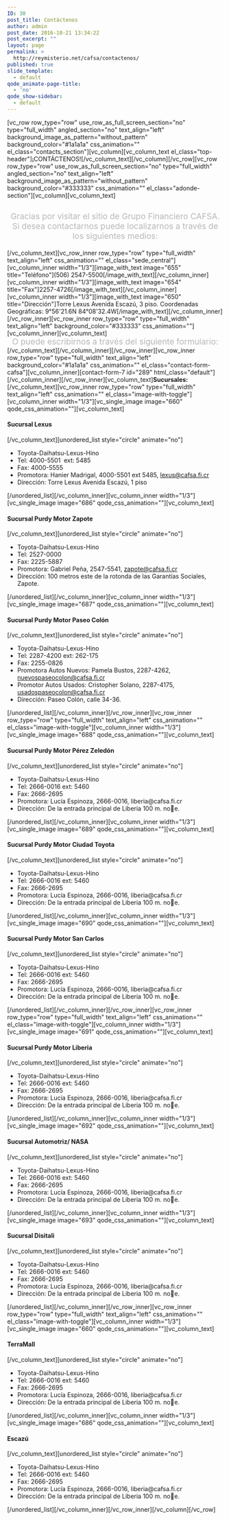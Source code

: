 ```yaml
---
ID: 30
post_title: Contáctenos
author: admin
post_date: 2016-10-21 13:34:22
post_excerpt: ""
layout: page
permalink: >
  http://reymisterio.net/cafsa/contactenos/
published: true
slide_template:
  - default
qode_animate-page-title:
  - 'no'
qode_show-sidebar:
  - default
---
```

[vc_row row_type="row" use_row_as_full_screen_section="no" type="full_width" angled_section="no" text_align="left" background_image_as_pattern="without_pattern" background_color="#1a1a1a" css_animation="" el_class="contacts_section"][vc_column][vc_column_text el_class="top-header"]<span class="require">¡CONTÁCTENOS!</span>[/vc_column_text][/vc_column][/vc_row][vc_row row_type="row" use_row_as_full_screen_section="no" type="full_width" angled_section="no" text_align="left" background_image_as_pattern="without_pattern" background_color="#333333" css_animation="" el_class="adonde-section"][vc_column][vc_column_text]
<p style="text-align: center; font-size: 19px; padding-top: 10px; color: #b8b8b8;">Gracias por visitar el sitio de Grupo Financiero CAFSA. Si desea contactarnos puede localizarnos a través de los siguientes medios:</p>
[/vc_column_text][vc_row_inner row_type="row" type="full_width" text_align="left" css_animation="" el_class="sede_central"][vc_column_inner width="1/3"][image_with_text image="655" title="Teléfono"](506) 2547-5500[/image_with_text][/vc_column_inner][vc_column_inner width="1/3"][image_with_text image="654" title="Fax"]2257-4726[/image_with_text][/vc_column_inner][vc_column_inner width="1/3"][image_with_text image="650" title="Dirección"]Torre Lexus Avenida Escazú, 3 piso.
Coordenadas Geográficas: 9°56'21.6N 84°08'32.4W[/image_with_text][/vc_column_inner][/vc_row_inner][vc_row_inner row_type="row" type="full_width" text_align="left" background_color="#333333" css_animation=""][vc_column_inner][vc_column_text]
<p style="text-align: center; font-size: 19px; color: #b8b8b8; padding-bottom: 0; margin: 0;">O puede escribirnos a través del siguiente formulario:</p>
[/vc_column_text][/vc_column_inner][/vc_row_inner][vc_row_inner row_type="row" type="full_width" text_align="left" background_color="#1a1a1a" css_animation="" el_class="contact-form-cafsa"][vc_column_inner][contact-form-7 id="289" html_class="default"][/vc_column_inner][/vc_row_inner][vc_column_text]<b>Sucursales:</b>[/vc_column_text][vc_row_inner row_type="row" type="full_width" text_align="left" css_animation="" el_class="image-with-toggle"][vc_column_inner width="1/3"][vc_single_image image="660" qode_css_animation=""][vc_column_text]
<h4>Sucursal
Lexus</h4>
[/vc_column_text][unordered_list style="circle" animate="no"]
<ul>
 	<li>Toyota-Daihatsu-Lexus-Hino</li>
 	<li>Tel: 4000-5501  ext: 5485</li>
 	<li>Fax: 4000-5555</li>
 	<li>Promotora:
Hanier Madrigal, 4000-5501 ext 5485, <a class="texto_rojo" href="mailto:lexus@cafsa.fi.cr">lexus@cafsa.fi.cr</a></li>
 	<li>Dirección:
Torre Lexus Avenida Escazú, 1 piso</li>
</ul>
[/unordered_list][/vc_column_inner][vc_column_inner width="1/3"][vc_single_image image="686" qode_css_animation=""][vc_column_text]
<h4>Sucursal Purdy Motor
Zapote</h4>
[/vc_column_text][unordered_list style="circle" animate="no"]
<ul>
 	<li>Toyota-Daihatsu-Lexus-Hino</li>
 	<li>Tel: 2527-0000</li>
 	<li>Fax: 2225-5887</li>
 	<li>Promotora:
Gabriel Peña, 2547-5541, <a class="texto_rojo" href="mailto:zapote@cafsa.fi.cr">zapote@cafsa.fi.cr</a></li>
 	<li>Dirección:
100 metros este de la rotonda de las Garantías Sociales, Zapote.</li>
</ul>
[/unordered_list][/vc_column_inner][vc_column_inner width="1/3"][vc_single_image image="687" qode_css_animation=""][vc_column_text]
<h4>Sucursal Purdy Motor
Paseo Colón</h4>
[/vc_column_text][unordered_list style="circle" animate="no"]
<ul>
 	<li>Toyota-Daihatsu-Lexus-Hino</li>
 	<li>Tel: 2287-4200 ext: 262-175</li>
 	<li>Fax: 2255-0826</li>
 	<li>Promotora Autos Nuevos:
Pamela Bustos, 2287-4262, <a class="texto_rojo" href="mailto:nuevospaseocolon@cafsa.fi.cr">nuevospaseocolon@cafsa.fi.cr</a></li>
 	<li>Promotor Autos Usados: Cristopher Solano, 2287-4175, <a class="texto_rojo" href="mailto:usadospaseocolon@cafsa.fi.cr">usadospaseocolon@cafsa.fi.cr</a></li>
 	<li>Dirección:
Paseo Colón, calle 34-36.</li>
</ul>
[/unordered_list][/vc_column_inner][/vc_row_inner][vc_row_inner row_type="row" type="full_width" text_align="left" css_animation="" el_class="image-with-toggle"][vc_column_inner width="1/3"][vc_single_image image="688" qode_css_animation=""][vc_column_text]
<h4>Sucursal Purdy Motor
Pérez Zeledón</h4>
[/vc_column_text][unordered_list style="circle" animate="no"]
<ul>
 	<li>Toyota-Daihatsu-Lexus-Hino</li>
 	<li>Tel: 2666-0016 ext: 5460</li>
 	<li>Fax: 2666-2695</li>
 	<li>Promotora:
Lucía Espinoza, 2666-0016, liberia@cafsa.fi.cr</li>
 	<li>Dirección:
De la entrada principal de Liberia 100 m. noe.</li>
</ul>
[/unordered_list][/vc_column_inner][vc_column_inner width="1/3"][vc_single_image image="689" qode_css_animation=""][vc_column_text]
<h4>Sucursal Purdy Motor
Ciudad Toyota</h4>
[/vc_column_text][unordered_list style="circle" animate="no"]
<ul>
 	<li>Toyota-Daihatsu-Lexus-Hino</li>
 	<li>Tel: 2666-0016 ext: 5460</li>
 	<li>Fax: 2666-2695</li>
 	<li>Promotora:
Lucía Espinoza, 2666-0016, liberia@cafsa.fi.cr</li>
 	<li>Dirección:
De la entrada principal de Liberia 100 m. noe.</li>
</ul>
[/unordered_list][/vc_column_inner][vc_column_inner width="1/3"][vc_single_image image="690" qode_css_animation=""][vc_column_text]
<h4>Sucursal Purdy Motor
San Carlos</h4>
[/vc_column_text][unordered_list style="circle" animate="no"]
<ul>
 	<li>Toyota-Daihatsu-Lexus-Hino</li>
 	<li>Tel: 2666-0016 ext: 5460</li>
 	<li>Fax: 2666-2695</li>
 	<li>Promotora:
Lucía Espinoza, 2666-0016, liberia@cafsa.fi.cr</li>
 	<li>Dirección:
De la entrada principal de Liberia 100 m. noe.</li>
</ul>
[/unordered_list][/vc_column_inner][/vc_row_inner][vc_row_inner row_type="row" type="full_width" text_align="left" css_animation="" el_class="image-with-toggle"][vc_column_inner width="1/3"][vc_single_image image="691" qode_css_animation=""][vc_column_text]
<h4>Sucursal Purdy
Motor Liberia</h4>
[/vc_column_text][unordered_list style="circle" animate="no"]
<ul>
 	<li>Toyota-Daihatsu-Lexus-Hino</li>
 	<li>Tel: 2666-0016 ext: 5460</li>
 	<li>Fax: 2666-2695</li>
 	<li>Promotora:
Lucía Espinoza, 2666-0016, liberia@cafsa.fi.cr</li>
 	<li>Dirección:
De la entrada principal de Liberia 100 m. noe.</li>
</ul>
[/unordered_list][/vc_column_inner][vc_column_inner width="1/3"][vc_single_image image="692" qode_css_animation=""][vc_column_text]
<h4>Sucursal
Automotriz/ NASA</h4>
[/vc_column_text][unordered_list style="circle" animate="no"]
<ul>
 	<li>Toyota-Daihatsu-Lexus-Hino</li>
 	<li>Tel: 2666-0016 ext: 5460</li>
 	<li>Fax: 2666-2695</li>
 	<li>Promotora:
Lucía Espinoza, 2666-0016, liberia@cafsa.fi.cr</li>
 	<li>Dirección:
De la entrada principal de Liberia 100 m. noe.</li>
</ul>
[/unordered_list][/vc_column_inner][vc_column_inner width="1/3"][vc_single_image image="693" qode_css_animation=""][vc_column_text]
<h4>Sucursal
Disitali</h4>
[/vc_column_text][unordered_list style="circle" animate="no"]
<ul>
 	<li>Toyota-Daihatsu-Lexus-Hino</li>
 	<li>Tel: 2666-0016 ext: 5460</li>
 	<li>Fax: 2666-2695</li>
 	<li>Promotora:
Lucía Espinoza, 2666-0016, liberia@cafsa.fi.cr</li>
 	<li>Dirección:
De la entrada principal de Liberia 100 m. noe.</li>
</ul>
[/unordered_list][/vc_column_inner][/vc_row_inner][vc_row_inner row_type="row" type="full_width" text_align="left" css_animation="" el_class="image-with-toggle"][vc_column_inner width="1/3"][vc_single_image image="660" qode_css_animation=""][vc_column_text]
<h4>TerraMall</h4>
[/vc_column_text][unordered_list style="circle" animate="no"]
<ul>
 	<li>Toyota-Daihatsu-Lexus-Hino</li>
 	<li>Tel: 2666-0016 ext: 5460</li>
 	<li>Fax: 2666-2695</li>
 	<li>Promotora:
Lucía Espinoza, 2666-0016, liberia@cafsa.fi.cr</li>
 	<li>Dirección:
De la entrada principal de Liberia 100 m. noe.</li>
</ul>
[/unordered_list][/vc_column_inner][vc_column_inner width="1/3"][vc_single_image image="686" qode_css_animation=""][vc_column_text]
<h4>Escazú</h4>
[/vc_column_text][unordered_list style="circle" animate="no"]
<ul>
 	<li>Toyota-Daihatsu-Lexus-Hino</li>
 	<li>Tel: 2666-0016 ext: 5460</li>
 	<li>Fax: 2666-2695</li>
 	<li>Promotora:
Lucía Espinoza, 2666-0016, liberia@cafsa.fi.cr</li>
 	<li>Dirección:
De la entrada principal de Liberia 100 m. noe.</li>
</ul>
[/unordered_list][/vc_column_inner][/vc_row_inner][/vc_column][/vc_row]